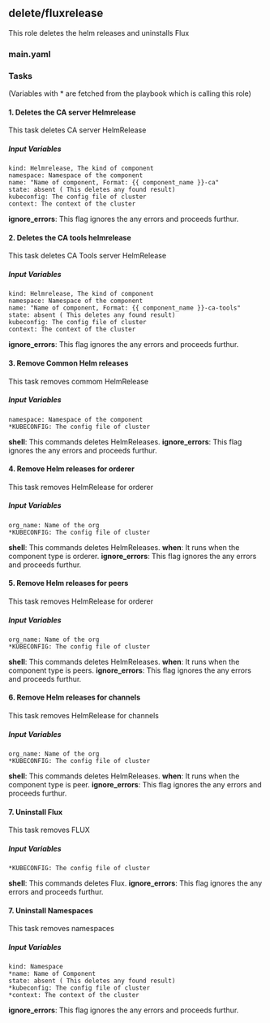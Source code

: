## delete/fluxrelease
This role deletes the helm releases and uninstalls Flux
### main.yaml
### Tasks
(Variables with * are fetched from the playbook which is calling this role)
#### 1. Deletes the CA server Helmrelease
This task deletes CA server HelmRelease
##### Input Variables
    kind: Helmrelease, The kind of component
    namespace: Namespace of the component
    name: "Name of component, Format: {{ component_name }}-ca"
    state: absent ( This deletes any found result)
    kubeconfig: The config file of cluster
    context: The context of the cluster
**ignore_errors**: This flag ignores the any errors and proceeds furthur.

#### 2. Deletes the CA tools helmrelease
This task deletes CA Tools server HelmRelease
##### Input Variables
    kind: Helmrelease, The kind of component
    namespace: Namespace of the component
    name: "Name of component, Format: {{ component_name }}-ca-tools"
    state: absent ( This deletes any found result)
    kubeconfig: The config file of cluster
    context: The context of the cluster
**ignore_errors**: This flag ignores the any errors and proceeds furthur.

#### 3. Remove Common Helm releases
This task removes commom HelmRelease
##### Input Variables
    namespace: Namespace of the component
    *KUBECONFIG: The config file of cluster
**shell**: This commands deletes HelmReleases.
**ignore_errors**: This flag ignores the any errors and proceeds furthur.

#### 4. Remove Helm releases for orderer
This task removes HelmRelease for orderer
##### Input Variables
    org_name: Name of the org
    *KUBECONFIG: The config file of cluster
**shell**: This commands deletes HelmReleases.
**when**: It runs when the component type is orderer.
**ignore_errors**: This flag ignores the any errors and proceeds furthur.

#### 5. Remove Helm releases for peers
This task removes HelmRelease for orderer
##### Input Variables
    org_name: Name of the org
    *KUBECONFIG: The config file of cluster
**shell**: This commands deletes HelmReleases.
**when**: It runs when the component type is peers.
**ignore_errors**: This flag ignores the any errors and proceeds furthur.

#### 6. Remove Helm releases for channels
This task removes HelmRelease for channels
##### Input Variables
    org_name: Name of the org
    *KUBECONFIG: The config file of cluster
**shell**: This commands deletes HelmReleases.
**when**: It runs when the component type is peer.
**ignore_errors**: This flag ignores the any errors and proceeds furthur.

#### 7. Uninstall Flux
This task removes FLUX
##### Input Variables
    *KUBECONFIG: The config file of cluster
**shell**: This commands deletes Flux.
**ignore_errors**: This flag ignores the any errors and proceeds furthur.

#### 7. Uninstall Namespaces
This task removes namespaces
##### Input Variables
    kind: Namespace
    *name: Name of Component
    state: absent ( This deletes any found result)
    *kubeconfig: The config file of cluster
    *context: The context of the cluster
**ignore_errors**: This flag ignores the any errors and proceeds furthur.